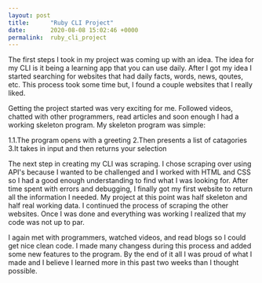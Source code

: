 ```yaml
---
layout: post
title:      "Ruby CLI Project"
date:       2020-08-08 15:02:46 +0000
permalink:  ruby_cli_project
---
```


The first steps I took in my project was coming up with an idea. The idea for my CLI is it being a learning app that you can use daily. After I got my idea I started searching for websites that had daily facts, words, news, qoutes, etc. This process took some time but, I found a couple websites that I really liked.

Getting the project started was very exciting for me. Followed videos, chatted with other programmers, read articles and soon enough I had a working skeleton program. My skeleton program was simple: 

1.1.The program opens with a greeting
2.Then presents a list of catagories
3.It takes in input and then returns your selection

The next step in creating my CLI was scraping. I chose scraping over using API's because I wanted to be challenged and I worked with HTML and CSS so I had a good enough understanding to find what I was looking for. After time spent with errors and debugging, I finally got my first website to return all the information I needed. My project at this point was half skeleton and half real working data. I continued the process of scraping the other websites. Once I was done and everything was working I realized that my code was not up to par. 

I again met with programmers, watched videos, and read blogs so I could get nice clean code. I made many changess during this process and added some new features to the program. By the end of it all I was proud of what I made and I believe I learned more in this past two weeks than I thought possible.
